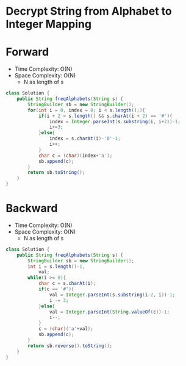 # Decrypt String from Alphabet to Integer Mapping

# Forward

- Time Complexity: O(N)
- Space Complexity: O(N)
  - N as length of s

```java
class Solution {
    public String freqAlphabets(String s) {
        StringBuilder sb = new StringBuilder();
        for(int i = 0, index = 0; i < s.length();){
            if(i + 2 < s.length() && s.charAt(i + 2) == '#'){
                index = Integer.parseInt(s.substring(i, i+2))-1;
                i+=3;
            }else{
                index = s.charAt(i)-'0'-1;
				i++;
            }
            char c = (char)(index+'a');
            sb.append(c);
        }
        return sb.toString();
    }
}
```

# Backward

- Time Complexity: O(N)
- Space Complexity: O(N)
  - N as length of s

```java
class Solution {
    public String freqAlphabets(String s) {
        StringBuilder sb = new StringBuilder();
        int i = s.length()-1,
            val;
        while(i >= 0){
            char c = s.charAt(i);
            if(c == '#'){
                val = Integer.parseInt(s.substring(i-2, i))-1;
                i -= 3;
            }else{
                val = Integer.parseInt(String.valueOf(c))-1;
                i--;
            }
            c = (char)('a'+val);
            sb.append(c);
        }
        return sb.reverse().toString();
    }
}
```
